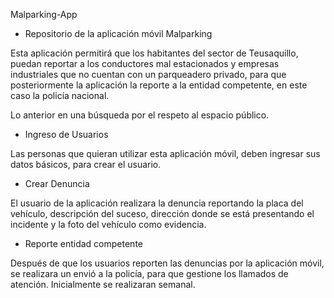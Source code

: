 
Malparking-App

- Repositorio de la aplicación móvil Malparking
 
Esta aplicación permitirá que los habitantes del sector de Teusaquillo, puedan reportar a los conductores mal estacionados y empresas industriales que no cuentan con un parqueadero privado, para que posteriormente la aplicación la reporte a la entidad competente, en este caso la policía nacional.  

Lo anterior en una búsqueda por el respeto al espacio público. 


- Ingreso de Usuarios

Las personas que quieran utilizar esta aplicación móvil, deben ingresar sus datos básicos, para crear el usuario.

- Crear Denuncia

El usuario de la aplicación realizara la denuncia reportando la placa del vehículo, descripción del suceso, dirección donde se está presentando el incidente y la foto del vehículo como evidencia. 

- Reporte entidad competente

Después de que los usuarios reporten las denuncias por la aplicación móvil, se realizara un envió a la policía, para que gestione los llamados de atención. Inicialmente se realizaran semanal.


